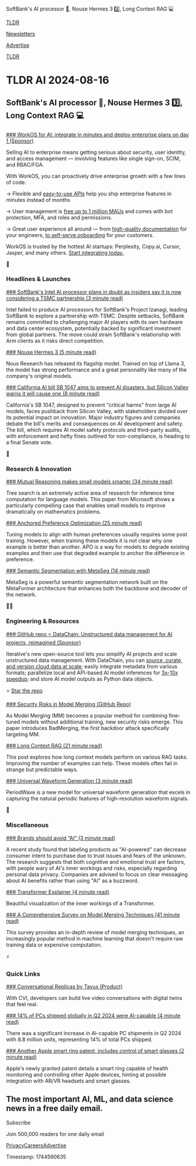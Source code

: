 SoftBank's AI processor 💾, Nouse Hermes 3 3️⃣, Long Context RAG 💻

[TLDR](/)

[Newsletters](/newsletters)

[Advertise](https://advertise.tldr.tech/)

[TLDR](/)

# TLDR AI 2024-08-16

## SoftBank's AI processor 💾, Nouse Hermes 3 3️⃣, Long Context RAG 💻

### 

[### WorkOS for AI: integrate in minutes and deploy enterprise plans on day 1 (Sponsor)](https://workos.com/ai/?utm_source=tldr&amp;utm_medium=newsletter&amp;utm_campaign=q32024)

Selling AI to enterprise means getting serious about security, user identity, and access management — involving features like single sign-on, SCIM, and RBAC/FGA.

With WorkOS, you can proactively drive enterprise growth with a few lines of code.

→ Flexible and [easy-to-use APIs](https://workos.com/ai/?utm_source=tldr&utm_medium=newsletter&utm_campaign=q32024) help you ship enterprise features in minutes instead of months

→ User management is [free up to 1 million MAUs](https://workos.com/ai/?utm_source=tldr&utm_medium=newsletter&utm_campaign=q32024) and comes with bot protection, MFA, and roles and permissions.

→ Great user experience all around — from [high-quality documentation](https://workos.com/?utm_source=tldr&utm_medium=newsletter&utm_campaign=q22024) for your engineers, [to self-serve onboarding](https://workos.com/?utm_source=tldr&utm_medium=newsletter&utm_campaign=q22024) for your customers.

WorkOS is trusted by the hottest AI startups: Perplexity, Copy.ai, Cursor, Jasper, and many others. [Start integrating today.](https://workos.com/ai/?utm_source=tldr&utm_medium=newsletter&utm_campaign=q32024)

🚀

### Headlines & Launches

[### SoftBank's Intel AI processor plans in doubt as insiders say it is now considering a TSMC partnership (3 minute read)](https://www.tomshardware.com/tech-industry/artificial-intelligence/softbanks-intel-ai-processor-plans-in-doubt-as-insiders-say-it-is-now-considering-a-tsmc-partnership?utm_source=tldrai)

Intel failed to produce AI processors for SoftBank's Project Izanagi, leading SoftBank to explore a partnership with TSMC. Despite setbacks, SoftBank remains committed to challenging major AI players with its own hardware and data center ecosystem, potentially backed by significant investment from global partners. The move could strain SoftBank's relationship with Arm clients as it risks direct competition.

[### Nouse Hermes 3 (5 minute read)](https://nousresearch.com/hermes3/?utm_source=tldrai)

Nous Research has released its flagship model. Trained on top of Llama 3, the model has strong performance and a great personality like many of the company's original models.

[### California AI bill SB 1047 aims to prevent AI disasters, but Silicon Valley warns it will cause one (8 minute read)](https://techcrunch.com/2024/08/15/california-ai-bill-sb-1047-aims-to-prevent-ai-disasters-but-silicon-valley-warns-it-will-cause-one/)

California's SB 1047, designed to prevent "critical harms" from large AI models, faces pushback from Silicon Valley, with stakeholders divided over its potential impact on innovation. Major industry figures and companies debate the bill's merits and consequences on AI development and safety. The bill, which requires AI model safety protocols and third-party audits, with enforcement and hefty fines outlined for non-compliance, is heading to a final Senate vote.

🧠

### Research & Innovation

[### Mutual Reasoning makes small models smarter (34 minute read)](https://arxiv.org/abs/2408.06195?utm_source=tldrai)

Tree search is an extremely active area of research for inference time computation for language models. This paper from Microsoft shows a particularly compelling case that enables small models to improve dramatically on mathematics problems.

[### Anchored Preference Optimization (25 minute read)](https://arxiv.org/abs/2408.06266?utm_source=tldrai)

Tuning models to align with human preferences usually requires some post training. However, when training these models it is not clear why one example is better than another. APO is a way for models to degrade existing examples and then use that degraded example to anchor the difference in preference.

[### Semantic Segmentation with MetaSeg (14 minute read)](https://arxiv.org/abs/2408.07576v1?utm_source=tldrai)

MetaSeg is a powerful semantic segmentation network built on the MetaFormer architecture that enhances both the backbone and decoder of the network.

👨‍💻

### Engineering & Resources

[### GitHub repo ⭐ DataChain: Unstructured data management for AI projects, reimagined (Sponsor)](https://github.com/iterative/datachain?utm_medium=newsletter&amp;utm_source=tldr-ai&amp;utm_campaign=20240724)

Iterative's new open-source tool lets you simplify AI projects and scale unstructured data management. With DataChain, you can [source, curate, and version cloud data at scale](https://github.com/iterative/datachain?utm_medium=newsletter&utm_source=tldr-ai&utm_campaign=20240724); easily integrate metadata from various formats; parallelize local and API-based AI model inferences for [3x-10x speedup](https://github.com/iterative/datachain?utm_medium=newsletter&utm_source=tldr-ai&utm_campaign=20240724); and store AI model outputs as Python data objects.

⭐ [Star the repo](https://github.com/iterative/datachain?utm_medium=newsletter&utm_source=tldr-ai&utm_campaign=20240724)

[### Security Risks in Model Merging (GitHub Repo)](https://github.com/jzhang538/badmerging?utm_source=tldrai)

As Model Merging (MM) becomes a popular method for combining fine-tuned models without additional training, new security risks emerge. This paper introduces BadMerging, the first backdoor attack specifically targeting MM.

[### Long Context RAG (21 minute read)](https://www.databricks.com/blog/long-context-rag-performance-llms?utm_source=tldrai)

This post explores how long context models perform on various RAG tasks. Improving the number of examples can help. These models often fail in strange but predictable ways.

[### Universal Waveform Generation (3 minute read)](https://periodwave.github.io/demo/?utm_source=tldrai)

PeriodWave is a new model for universal waveform generation that excels in capturing the natural periodic features of high-resolution waveform signals.

🎁

### Miscellaneous

[### Brands should avoid “AI” (3 minute read)](https://www.cnn.com/2024/08/10/business/brands-avoid-term-customers/index.html?utm_source=tldrai)

A recent study found that labeling products as "AI-powered" can decrease consumer intent to purchase due to trust issues and fears of the unknown. The research suggests that both cognitive and emotional trust are factors, with people wary of AI's inner workings and risks, especially regarding personal data privacy. Companies are advised to focus on clear messaging about AI benefits rather than using "AI" as a buzzword.

[### Transformer Explainer (4 minute read)](https://poloclub.github.io/transformer-explainer/?utm_source=tldrai)

Beautiful visualization of the inner workings of a Transformer.

[### A Comprehensive Survey on Model Merging Techniques (41 minute read)](https://arxiv.org/abs/2408.07666v1?utm_source=tldrai)

This survey provides an in-depth review of model merging techniques, an increasingly popular method in machine learning that doesn't require raw training data or expensive computation.

⚡️

### Quick Links

[### Conversational Replicas by Tavus (Product)](https://www.producthunt.com/posts/conversational-replicas-by-tavus?utm_source=tldrai)

With CVI, developers can build live video conversations with digital twins that feel real.

[### 14% of PCs shipped globally in Q2 2024 were AI-capable (4 minute read)](https://www.canalys.com/newsroom/ai-pc-market-Q2-2024?utm_source=tldrai)

There was a significant increase in AI-capable PC shipments in Q2 2024 with 8.8 million units, representing 14% of total PCs shipped.

[### Another Apple smart ring patent, includes control of smart glasses (2 minute read)](https://9to5mac.com/2024/08/13/apple-smart-ring-patent-smart-glasses/?utm_source=tldrai)

Apple's newly granted patent details a smart ring capable of health monitoring and controlling other Apple devices, hinting at possible integration with AR/VR headsets and smart glasses.

## The most important AI, ML, and data science news in a free daily email.

Subscribe

Join 500,000 readers for one daily email

[Privacy](/privacy)[Careers](https://jobs.ashbyhq.com/tldr.tech)[Advertise](/ai/advertise)

Timestamp: 1744590635